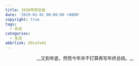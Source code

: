 ```yaml
---
title: 2018年终总结
date: '2019-01-01 00:00:00 +0800'
copyright: true
tags:
  - 杂谈
categories:
  - 生活
abbrlink: 59ca7e41
---
```


<p align="center">
__又到年底，然而今年并不打算再写年终总结。__
</p>